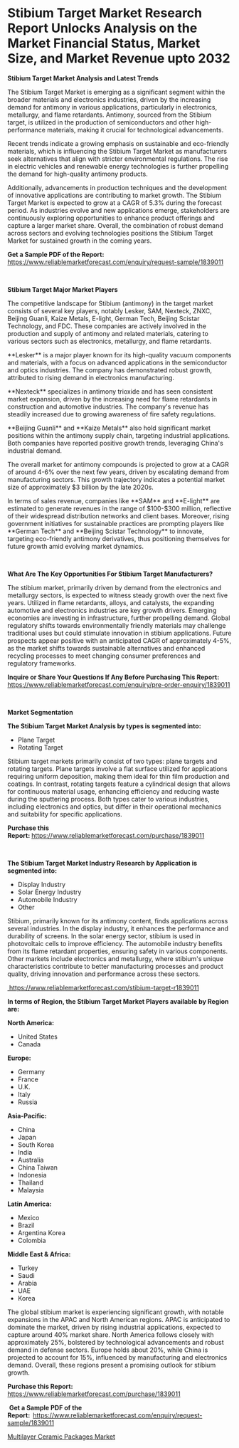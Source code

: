 <p><h1>Stibium Target Market Research Report Unlocks Analysis on the Market Financial Status, Market Size, and Market Revenue upto 2032</h1></p><p><strong>Stibium Target Market Analysis and Latest Trends</strong></p>
<p><p>The Stibium Target Market is emerging as a significant segment within the broader materials and electronics industries, driven by the increasing demand for antimony in various applications, particularly in electronics, metallurgy, and flame retardants. Antimony, sourced from the Stibium target, is utilized in the production of semiconductors and other high-performance materials, making it crucial for technological advancements. </p><p>Recent trends indicate a growing emphasis on sustainable and eco-friendly materials, which is influencing the Stibium Target Market as manufacturers seek alternatives that align with stricter environmental regulations. The rise in electric vehicles and renewable energy technologies is further propelling the demand for high-quality antimony products. </p><p>Additionally, advancements in production techniques and the development of innovative applications are contributing to market growth. The Stibium Target Market is expected to grow at a CAGR of 5.3% during the forecast period. As industries evolve and new applications emerge, stakeholders are continuously exploring opportunities to enhance product offerings and capture a larger market share. Overall, the combination of robust demand across sectors and evolving technologies positions the Stibium Target Market for sustained growth in the coming years.</p></p>
<p><strong>Get a Sample PDF of the Report:&nbsp;</strong> <a href="https://www.reliablemarketforecast.com/enquiry/request-sample/1839011?utm_campaign=3521&utm_medium=2&utm_source=Github&utm_content=ia&utm_term=03042025&utm_id=stibium-target">https://www.reliablemarketforecast.com/enquiry/request-sample/1839011</a></p>
<p>&nbsp;</p>
<p><strong>Stibium Target Major Market Players</strong></p>
<p><p>The competitive landscape for Stibium (antimony) in the target market consists of several key players, notably Lesker, SAM, Nexteck, ZNXC, Beijing Guanli, Kaize Metals, E-light, German Tech, Beijing Scistar Technology, and FDC. These companies are actively involved in the production and supply of antimony and related materials, catering to various sectors such as electronics, metallurgy, and flame retardants.</p><p>**Lesker** is a major player known for its high-quality vacuum components and materials, with a focus on advanced applications in the semiconductor and optics industries. The company has demonstrated robust growth, attributed to rising demand in electronics manufacturing. </p><p>**Nexteck** specializes in antimony trioxide and has seen consistent market expansion, driven by the increasing need for flame retardants in construction and automotive industries. The company's revenue has steadily increased due to growing awareness of fire safety regulations.</p><p>**Beijing Guanli** and **Kaize Metals** also hold significant market positions within the antimony supply chain, targeting industrial applications. Both companies have reported positive growth trends, leveraging China's industrial demand.</p><p>The overall market for antimony compounds is projected to grow at a CAGR of around 4-6% over the next few years, driven by escalating demand from manufacturing sectors. This growth trajectory indicates a potential market size of approximately $3 billion by the late 2020s.</p><p>In terms of sales revenue, companies like **SAM** and **E-light** are estimated to generate revenues in the range of $100-$300 million, reflective of their widespread distribution networks and client bases. Moreover, rising government initiatives for sustainable practices are prompting players like **German Tech** and **Beijing Scistar Technology** to innovate, targeting eco-friendly antimony derivatives, thus positioning themselves for future growth amid evolving market dynamics.</p></p>
<p>&nbsp;</p>
<p><strong>What Are The Key Opportunities For Stibium Target Manufacturers?</strong></p>
<p><p>The stibium market, primarily driven by demand from the electronics and metallurgy sectors, is expected to witness steady growth over the next five years. Utilized in flame retardants, alloys, and catalysts, the expanding automotive and electronics industries are key growth drivers. Emerging economies are investing in infrastructure, further propelling demand. Global regulatory shifts towards environmentally friendly materials may challenge traditional uses but could stimulate innovation in stibium applications. Future prospects appear positive with an anticipated CAGR of approximately 4-5%, as the market shifts towards sustainable alternatives and enhanced recycling processes to meet changing consumer preferences and regulatory frameworks.</p></p>
<p><strong>Inquire or Share Your Questions If Any Before Purchasing This Report:</strong> <a href="https://www.reliablemarketforecast.com/enquiry/pre-order-enquiry/1839011?utm_campaign=3521&utm_medium=2&utm_source=Github&utm_content=ia&utm_term=03042025&utm_id=stibium-target">https://www.reliablemarketforecast.com/enquiry/pre-order-enquiry/1839011</a></p>
<p>&nbsp;</p>
<p><strong>Market Segmentation</strong></p>
<p><strong>The Stibium Target Market Analysis by types is segmented into:</strong></p>
<p><ul><li>Plane Target</li><li>Rotating Target</li></ul></p>
<p><p>Stibium target markets primarily consist of two types: plane targets and rotating targets. Plane targets involve a flat surface utilized for applications requiring uniform deposition, making them ideal for thin film production and coatings. In contrast, rotating targets feature a cylindrical design that allows for continuous material usage, enhancing efficiency and reducing waste during the sputtering process. Both types cater to various industries, including electronics and optics, but differ in their operational mechanics and suitability for specific applications.</p></p>
<p><strong>Purchase this Report:&nbsp;</strong><a href="https://www.reliablemarketforecast.com/purchase/1839011?utm_campaign=3521&utm_medium=2&utm_source=Github&utm_content=ia&utm_term=03042025&utm_id=stibium-target">https://www.reliablemarketforecast.com/purchase/1839011</a></p>
<p>&nbsp;</p>
<p><strong>The Stibium Target Market Industry Research by Application is segmented into:</strong></p>
<p><ul><li>Display Industry</li><li>Solar Energy Industry</li><li>Automobile Industry</li><li>Other</li></ul></p>
<p><p>Stibium, primarily known for its antimony content, finds applications across several industries. In the display industry, it enhances the performance and durability of screens. In the solar energy sector, stibium is used in photovoltaic cells to improve efficiency. The automobile industry benefits from its flame retardant properties, ensuring safety in various components. Other markets include electronics and metallurgy, where stibium's unique characteristics contribute to better manufacturing processes and product quality, driving innovation and performance across these sectors.</p></p>
<p><a href="https://www.reliablemarketforecast.com/stibium-target-r1839011?utm_campaign=3521&utm_medium=2&utm_source=Github&utm_content=ia&utm_term=03042025&utm_id=stibium-target">&nbsp;https://www.reliablemarketforecast.com/stibium-target-r1839011</a></p>
<p><strong>In terms of Region, the Stibium Target Market Players available by Region are:</strong></p>
<p>
    <p> <strong> North America: </strong>
        <ul>
            <li>United States</li>
            <li>Canada</li>
        </ul>
        </p> 
    <p> <strong> Europe: </strong>
        <ul>
            <li>Germany</li>
            <li>France</li>
            <li>U.K.</li>
            <li>Italy</li>
            <li>Russia</li>
        </ul>
        </p> 
    <p> <strong> Asia-Pacific: </strong>
        <ul>
            <li>China</li>
            <li>Japan</li>
            <li>South Korea</li>
            <li>India</li>
            <li>Australia</li>
            <li>China Taiwan</li>
            <li>Indonesia</li>
            <li>Thailand</li>
            <li>Malaysia</li>
        </ul>
        </p> 
    <p> <strong> Latin America: </strong>
        <ul>
            <li>Mexico</li>
            <li>Brazil</li>
            <li>Argentina Korea</li>
            <li>Colombia</li>
        </ul>
        </p> 
    <p> <strong> Middle East & Africa: </strong>
        <ul>
            <li>Turkey</li>
            <li>Saudi</li>
            <li>Arabia</li>
            <li>UAE</li>
            <li>Korea</li>
        </ul>
    </p>
    </p>
<p><p>The global stibium market is experiencing significant growth, with notable expansions in the APAC and North American regions. APAC is anticipated to dominate the market, driven by rising industrial applications, expected to capture around 40% market share. North America follows closely with approximately 25%, bolstered by technological advancements and robust demand in defense sectors. Europe holds about 20%, while China is projected to account for 15%, influenced by manufacturing and electronics demand. Overall, these regions present a promising outlook for stibium growth.</p></p>
<p><strong>Purchase this Report: </strong><a href="https://www.reliablemarketforecast.com/purchase/1839011?utm_campaign=3521&utm_medium=2&utm_source=Github&utm_content=ia&utm_term=03042025&utm_id=stibium-target">https://www.reliablemarketforecast.com/purchase/1839011</a></p>
<p>&nbsp;<strong>Get a Sample PDF of the Report:&nbsp;&nbsp;</strong><a href="https://www.reliablemarketforecast.com/enquiry/request-sample/1839011?utm_campaign=3521&utm_medium=2&utm_source=Github&utm_content=ia&utm_term=03042025&utm_id=stibium-target">https://www.reliablemarketforecast.com/enquiry/request-sample/1839011</a></p>
<p><strong></strong></p>
<p><p><a href="https://github.com/popoialraih3/Market-Research-Report-List-1/blob/main/multilayer-ceramic-packages-market.md?utm_campaign=3521&utm_medium=2&utm_source=Github&utm_content=ia&utm_term=03042025&utm_id=stibium-target">Multilayer Ceramic Packages Market</a></p></p>